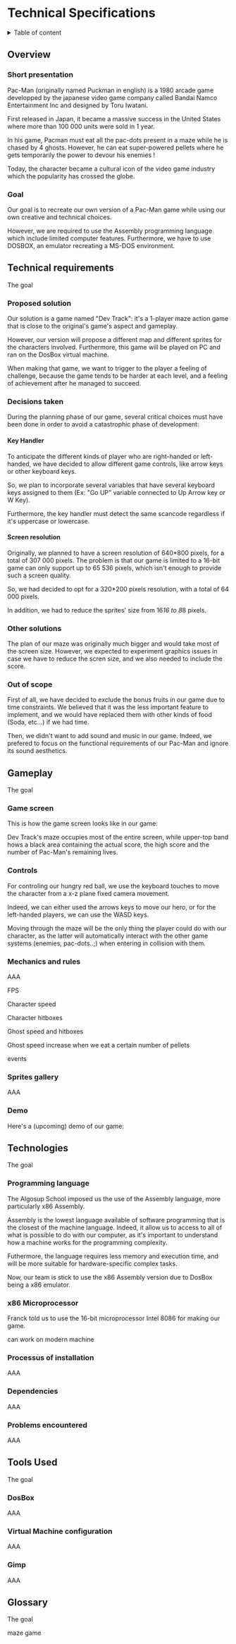 # Technical Specifications

<details>
<summary>Table of content</summary>

- [Technical Specifications](#technical-specifications)
  - [Overview](#overview)
    - [Short presentation](#short-presentation)
    - [Goal](#goal)
  - [Technical requirements](#technical-requirements)
    - [Proposed solution](#proposed-solution)
    - [Decisions taken](#decisions-taken)
    - [Other solutions](#other-solutions)
    - [Out of scope](#out-of-scopes)
  - [Gameplay](#gameplay)
    - [Game screen](#game-screen)
    - [Controls](#controls)
    - [Mechanics and rules](#mechanics-and-rules)
    - [Sprites gallery](#sprites-gallery)
    - [Demo](#demo)
  - [Technologies](#technologies)
    - [Programming language](#programming-language)
    - [x86 Microprocessor](#x86-microprocessor)
    - [Processus of installation](#processus-of-installation)
    - [Dependencies](#dependencies)
    - [Problems encountered](#problems-encountered)
  - [Tools used](#tools-used)
    - [DosBox](#dosbox)
    - [Gimp](#gimp)
  - [Glossary](#glossary)

</details>

## Overview

### Short presentation
Pac-Man (originally named Puckman in english) is a 1980 arcade game developped by the japanese video game company called Bandai Namco Entertainment Inc and designed by Toru Iwatani.

First released in Japan, it became a massive success in the United States where more than 100 000 units were sold in 1 year.

In his game, Pacman must eat all the pac-dots present in a maze while he is chased by 4 ghosts. However, he can eat super-powered pellets where he gets temporarily the power to devour his enemies !

Today, the character became a cultural icon of the video game industry which the popularity has crossed the globe.

### Goal
Our goal is to recreate our own version of a Pac-Man game while using our own creative and technical choices.

However, we are required to use the Assembly programming language which include limited computer features. Furthermore, we have to use DOSBOX, an emulator recreating a MS-DOS environment.

## Technical requirements
The goal

### Proposed solution
Our solution is a game named "Dev Track": it's a 1-player maze action game that is close to the original's game's aspect and gameplay. 

However, our version will propose a different map and different sprites for the characters involved. Furthermore, this game will be played on PC and ran on the DosBox virtual machine.

When making that game, we want to trigger to the player a feeling of challenge, because the game tends to be harder at each level, and a feeling of achievement after he managed to succeed.


### Decisions taken
During the planning phase of our game, several critical choices must have been done in order to avoid a catastrophic phase of development:

#### Key Handler
To anticipate the different kinds of player who are right-handed or left-handed, we have decided to allow different game controls, like arrow keys or other keyboard keys.

So, we plan to incorporate several variables that have several keyboard keys assigned to them (Ex: "Go UP" variable connected to Up Arrow key or W Key).

Furthermore, the key handler must detect the same scancode regardless if it's uppercase or lowercase.

#### Screen resolution
Originally, we planned to have a screen resolution of 640*800 pixels, for a total of 307 000 pixels. The problem is that our game is limited to a 16-bit game can only support up to 65 536 pixels, which isn't enough to provide such a screen quality.

So, we had decided to opt for a 320*200 pixels resolution, with a total of 64 000 pixels.

In addition, we had to reduce the sprites' size from 16*16 to 8*8 pixels.



### Other solutions

The plan of our maze was originally much bigger and would take most of the screen size. However, we expected to experiment graphics issues in case we have to reduce the scren size, and we also needed to include the score.

### Out of scope
First of all, we have decided to exclude the bonus fruits in our game due to time constraints. We believed that it was the less important feature to implement, and we would have replaced them with other kinds of food (Soda, etc...) if we had time.

Then, we didn't want to add sound and music in our game. Indeed, we prefered to focus on the functional requirements of our Pac-Man and ignore its sound aesthetics.

## Gameplay
The goal

### Game screen
This is how the game screen looks like in our game:


Dev Track's maze occupies most of the entire screen, while upper-top band hows a black area containing the actual score, the high score and the number of Pac-Man's remaining lives.

### Controls
For controling our hungry red ball, we use the keyboard touches to move the character from a x-z plane fixed camera movement.

Indeed, we can either used the arrows keys to move our hero, or for the left-handed players, we can use the WASD keys.

Moving through the maze will be the only thing the player could do with our character, as the latter will automatically interact with the other game systems (enemies, pac-dots..;) when entering in collision with them.

### Mechanics and rules
AAA

FPS

Character speed

Character hitboxes

Ghost speed and hitboxes

Ghost speed increase when we eat a certain number of pellets



events

### Sprites gallery
AAA

### Demo
Here's a (upcoming) demo of our game:

## Technologies 
The goal

### Programming language
The Algosup School imposed us the use of the Assembly language, more particularly x86 Assembly.

Assembly is the lowest language available of software programming that is the closest of the machine language. Indeed, it allow us to access to all of what is possible to do with our computer, as it's important to understand how a machine works for the programming complexity.

Futhermore, the language requires less memory and execution time, and will be more suitable for hardware-specific complex tasks.

Now, our team is stick to use the x86 Assembly version due to DosBox being a x86 emulator.



### x86 Microprocessor

Franck told us to use the 16-bit microprocessor Intel 8086 for making our game. 

can work on modern machine

### Processus of installation
AAA

### Dependencies
AAA

### Problems encountered
AAA


## Tools Used 
The goal

### DosBox
AAA

### Virtual Machine configuration
AAA

### Gimp
AAA

## Glossary
The goal

maze game